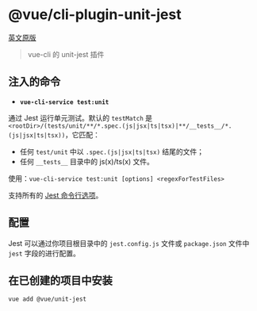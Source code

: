 # @vue/cli-plugin-unit-jest

[英文原版](https://github.com/vuejs/vue-cli/tree/dev/packages/\@vue/cli-plugin-unit-jest/README.md)

> vue-cli 的 unit-jest 插件

## 注入的命令

- **`vue-cli-service test:unit`**

通过 Jest 运行单元测试。默认的 `testMatch` 是 `<rootDir>/(tests/unit/**/*.spec.(js|jsx|ts|tsx)|**/__tests__/*.(js|jsx|ts|tsx))`，它匹配：

  - 任何 `test/unit` 中以 `.spec.(js|jsx|ts|tsx)` 结尾的文件；
  - 任何 `__tests__` 目录中的 js(x)/ts(x) 文件。

  使用：`vue-cli-service test:unit [options] <regexForTestFiles>`

  支持所有的 [Jest 命令行选项](https://facebook.github.io/jest/docs/en/cli.html)。

## 配置

Jest 可以通过你项目根目录中的 `jest.config.js` 文件或 `package.json` 文件中 `jest` 字段的进行配置。

## 在已创建的项目中安装

``` sh
vue add @vue/unit-jest
```
